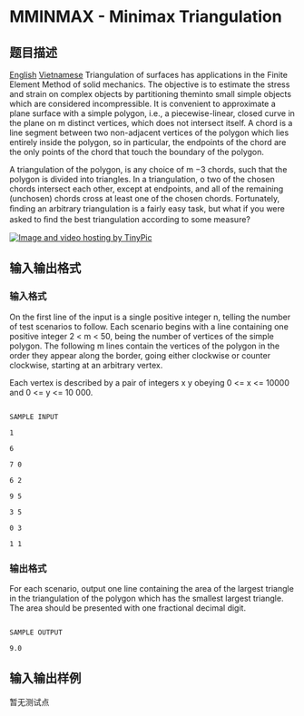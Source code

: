 # MMINMAX - Minimax Triangulation

## 题目描述

[English](/problems/MMINMAX/en/) [Vietnamese](/problems/MMINMAX/vn/) Triangulation of surfaces has applications in the Finite Element Method of solid mechanics. The objective is to estimate the stress and strain on complex objects by partitioning theminto small simple objects which are considered incompressible. It is convenient to approximate a plane surface with a simple polygon, i.e., a piecewise-linear, closed curve in the plane on m distinct vertices, which does not intersect itself. A chord is a line segment between two non-adjacent vertices of the polygon which lies entirely inside the polygon, so in particular, the endpoints of the chord are the only points of the chord that touch the boundary of the polygon.

A triangulation of the polygon, is any choice of m −3 chords, such that the polygon is divided into triangles. In a triangulation, o two of the chosen chords intersect each other, except at endpoints, and all of the remaining (unchosen) chords cross at least one of the chosen chords. Fortunately, ﬁnding an arbitrary triangulation is a fairly easy task, but what if you were asked to ﬁnd the best triangulation according to some measure?

[![Image and video hosting by TinyPic](https://cdn.luogu.com.cn/upload/vjudge_pic/SP3965/944111b2032c9fcd0b158e29241276c56588384c.png)](http://tinypic.com)

## 输入输出格式

### 输入格式

 On the first line of the input is a single positive integer n, telling the number of test scenarios to follow. Each scenario begins with a line containing one positive integer 2 < m < 50, being the number of vertices of the simple polygon. The following m lines contain the vertices of the polygon in the order they appear along the border, going either clockwise or counter clockwise, starting at an arbitrary vertex.

Each vertex is described by a pair of integers x y obeying 0 <= x <= 10000 and 0 <= y <= 10 000.

```

SAMPLE INPUT

1

6

7 0

6 2

9 5

3 5

0 3

1 1

```

### 输出格式

 For each scenario, output one line containing the area of the largest triangle in the triangulation of the polygon which has the smallest largest triangle. The area should be presented with one fractional decimal digit.

```

SAMPLE OUTPUT

9.0

```

## 输入输出样例

暂无测试点

